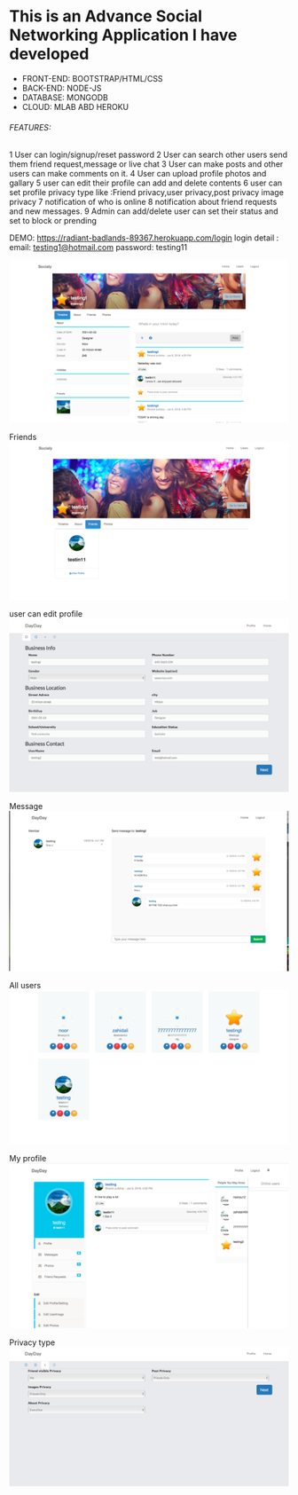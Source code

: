 # This is an Advance Social Networking Application I have developed 


- FRONT-END: BOOTSTRAP/HTML/CSS
- BACK-END: NODE-JS
- DATABASE: MONGODB
- CLOUD: MLAB ABD HEROKU

###### FEATURES: 
1 User can login/signup/reset password
2 User can search other users send them friend request,message or live chat
3 User can make posts and other users can make comments on it.
4 User can upload profile photos and gallary
5 user can edit their profile can add and delete contents
6 user can set profile privacy type like :Friend privacy,user privacy,post privacy image privacy
7 notification of who is online 
8 notification about friend requests and new messages.
9 Admin can add/delete user can set their status and set to block or prending
 
 DEMO: 
 https://radiant-badlands-89367.herokuapp.com/login
 login detail : email: testing1@hotmail.com
                password: testing11
 
 ![alt text]( https://github.com/noorboeing777/Social-Network-App-NodeJs-/blob/master/shot/s4.png)
 
 Friends
 ![alt text]( https://github.com/noorboeing777/Social-Network-App-NodeJs-/blob/master/shot/s5.png)
 
 user can edit profile
 ![alt text]( https://github.com/noorboeing777/Social-Network-App-NodeJs-/blob/master/shot/s6.png)
 
 Message  
 ![alt text]( https://github.com/noorboeing777/Social-Network-App-NodeJs-/blob/master/shot/s7.png)
 
 All users
 ![alt text]( https://github.com/noorboeing777/Social-Network-App-NodeJs-/blob/master/shot/s8.png)
 
 My profile
 ![alt text]( https://github.com/noorboeing777/Social-Network-App-NodeJs-/blob/master/shot/s9.png)
 
 Privacy type
 ![alt text]( https://github.com/noorboeing777/Social-Network-App-NodeJs-/blob/master/shot/s10.png)




